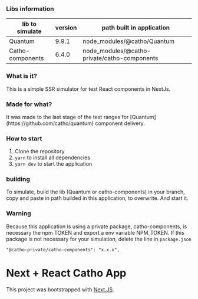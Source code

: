 ### Libs information

| lib to simulate  | version | path built in application                  |
| ---------------- | ------- | -------------------------------------------- |
| Quantum          | 9.9.1   | node_modules/@catho/Quantum                  |
| Catho-components | 6.4.0   | node_modules/@catho-private/catho-components |

### What is it?

<p>This is a simple SSR simulator for test React components in NextJs.<p>

### Made for what?

<p>It was made to the last stage of the test ranges for [Quantum](https://github.com/catho/quantum) component delivery.</p>

### How to start

<ol>
    <li>Clone the repository</li>
    <li><code>yarn</code> to install all dependencies</li>
    <li><code>yarn dev</code> to start the application</li>
</ol>

### building

<p>To simulate, build the lib (Quantum or catho-components) in your branch, copy and paste in path builded in this application, to overwrite. And start it.</p>

### Warning

<p>Because this application is using a private package, catho-components, is necessary the npm TOKEN and export a env variable NPM_TOKEN.
If this package is not necessary for your simulation, delete the line in <code>package.json</code></p>

```
"@catho-private/catho-components": "x.x.x",
```

# Next + React Catho App

This project was bootstrapped with [Next.JS](https://github.com/zeit/next.js).

```

```
